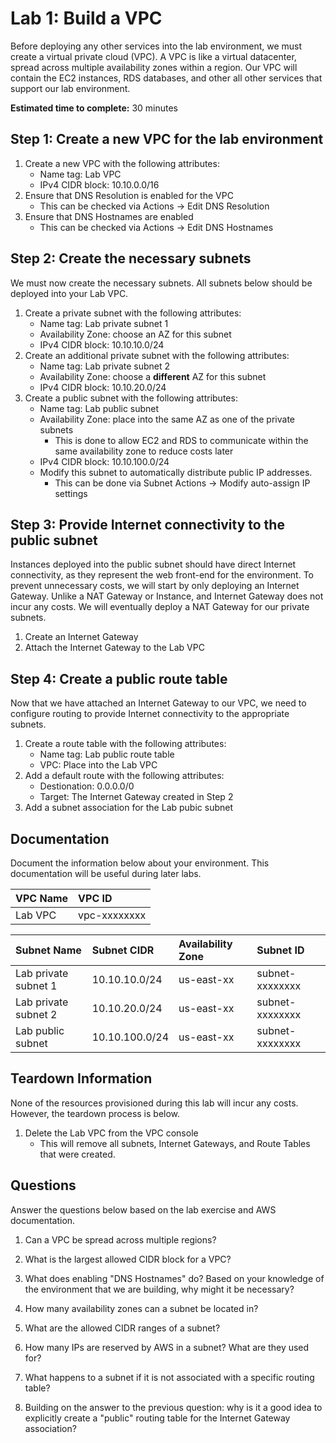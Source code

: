 # Lab 1: Build a VPC

Before deploying any other services into the lab environment, we must create a virtual private cloud (VPC). A VPC is like a virtual datacenter, spread across multiple availability zones within a region. Our VPC will contain the EC2 instances, RDS databases, and other all other services that support our lab environment.

**Estimated time to complete:** 30 minutes

## Step 1: Create a new VPC for the lab environment

1. Create a new VPC with the following attributes:
    * Name tag: Lab VPC
    * IPv4 CIDR block: 10.10.0.0/16
2. Ensure that DNS Resolution is enabled for the VPC
    * This can be checked via Actions -> Edit DNS Resolution
3. Ensure that DNS Hostnames are enabled
    * This can be checked via Actions -> Edit DNS Hostnames

## Step 2: Create the necessary subnets

We must now create the necessary subnets. All subnets below should be deployed into your Lab VPC.

1. Create a private subnet with the following attributes:
    * Name tag: Lab private subnet 1
    * Availability Zone: choose an AZ for this subnet
    * IPv4 CIDR block: 10.10.10.0/24
2. Create an additional private subnet with the following attributes:
    * Name tag: Lab private subnet 2
    * Availability Zone: choose a **different** AZ for this subnet
    * IPv4 CIDR block: 10.10.20.0/24
3. Create a public subnet with the following attributes:
    * Name tag: Lab public subnet
    * Availability Zone: place into the same AZ as one of the private subnets
      * This is done to allow EC2 and RDS to communicate within the same availability zone to reduce costs later
    * IPv4 CIDR block: 10.10.100.0/24
    * Modify this subnet to automatically distribute public IP addresses.
      * This can be done via Subnet Actions -> Modify auto-assign IP settings

## Step 3: Provide Internet connectivity to the public subnet

Instances deployed into the public subnet should have direct Internet connectivity, as they represent the web front-end for the environment. To prevent unnecessary costs, we will start by only deploying an Internet Gateway. Unlike a NAT Gateway or Instance, and Internet Gateway does not incur any costs. We will eventually deploy a NAT Gateway for our private subnets.

1. Create an Internet Gateway
2. Attach the Internet Gateway to the Lab VPC

## Step 4: Create a public route table

Now that we have attached an Internet Gateway to our VPC, we need to configure routing to provide Internet connectivity to the appropriate subnets.

1. Create a route table with the following attributes:
    * Name tag: Lab public route table
    * VPC: Place into the Lab VPC
2. Add a default route with the following attributes:
    * Destionation: 0.0.0.0/0
    * Target: The Internet Gateway created in Step 2
3. Add a subnet association for the Lab pubic subnet

## Documentation

Document the information below about your environment. This documentation will be useful during later labs.

| VPC Name       | VPC ID         |
| :------------- | :------------- |
| Lab VPC        | vpc-xxxxxxxx   |

| Subnet Name          | Subnet CIDR    | Availability Zone | Subnet ID       |
| :------------------- | :------------- | :---------------- | :-------------- |
| Lab private subnet 1 | 10.10.10.0/24  | us-east-xx        | subnet-xxxxxxxx |
| Lab private subnet 2 | 10.10.20.0/24  | us-east-xx        | subnet-xxxxxxxx |
| Lab public subnet    | 10.10.100.0/24 | us-east-xx        | subnet-xxxxxxxx |

## Teardown Information

None of the resources provisioned during this lab will incur any costs. However, the teardown process is below.

1. Delete the Lab VPC from the VPC console
    * This will remove all subnets, Internet Gateways, and Route Tables that were created.

## Questions

Answer the questions below based on the lab exercise and AWS documentation.

1. Can a VPC be spread across multiple regions?

2. What is the largest allowed CIDR block for a VPC?

3. What does enabling "DNS Hostnames" do? Based on your knowledge of the environment that we are building, why might it be necessary?

4. How many availability zones can a subnet be located in?

5. What are the allowed CIDR ranges of a subnet?

6. How many IPs are reserved by AWS in a subnet? What are they used for?

7. What happens to a subnet if it is not associated with a specific routing table?

8. Building on the answer to the previous question: why is it a good idea to explicitly create a "public" routing table for the Internet Gateway association?
